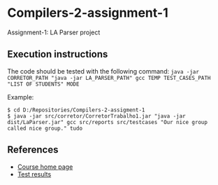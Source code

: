 Compilers-2-assignment-1
========================

Assignment-1: LA Parser project

## Execution instructions

The code should be tested with the following command: `java -jar CORRETOR_PATH "java -jar LA_PARSER_PATH" gcc TEMP TEST_CASES_PATH "LIST OF STUDENTS" MODE`

Example:

```
$ cd D:/Repositories/Compilers-2-assigment-1
$ java -jar src/corretor/CorretorTrabalho1.jar "java -jar dist/LaParser.jar" gcc src/reports src/testcases "Our nice group called nice group." tudo
```

## References

* [Course home page](https://moodle.dc.ufscar.br/course/view.php?id=186)
* [Test results](https://github.com/lucasdavid/Compilers-2-assignment-1/tree/master/src/reports)
